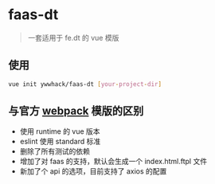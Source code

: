# faas-dt

> 一套适用于 fe.dt 的 vue 模版

## 使用
```bash
vue init ywwhack/faas-dt [your-project-dir]
```

## 与官方 [webpack](https://github.com/vuejs-templates/webpack) 模版的区别

- 使用 runtime 的 vue 版本
- eslint 使用 standard 标准
- 删除了所有测试的依赖
- 增加了对 faas 的支持，默认会生成一个 index.html.ftpl 文件
- 新加了个 api 的选项，目前支持了 axios 的配置

